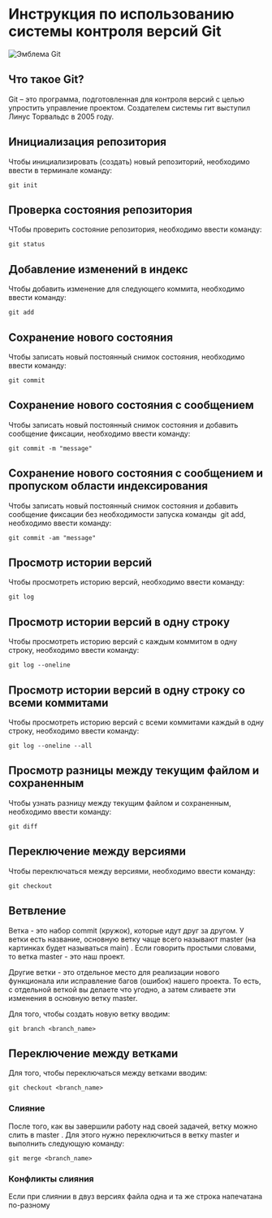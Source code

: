 # **Инструкция по использованию системы контроля версий Git**

![Эмблема Git](Git_logo.jpg)

## Что такое Git?

Git – это программа, подготовленная для контроля версий с целью упростить управление проектом. Создателем системы гит выступил Линус Торвальдс в 2005 году.

## Инициализация репозитория

Чтобы инициализировать (создать) новый репозиторий, необходимо ввести в терминале команду:

    git init

## Проверка состояния репозитория

ЧТобы проверить состояние репозитория, необходимо ввести команду:

    git status

## Добавление изменений в индекс

Чтобы добавить изменение для следующего коммита, необходимо ввести команду:

    git add

## Сохранение нового состояния

Чтобы записать новый постоянный снимок состояния, необходимо ввести команду:

    git commit

## Сохранение нового состояния с сообщением

Чтобы записать новый постоянный снимок состояния и добавить сообщение фиксации, необходимо ввести команду:

    git commit -m "message"

## Сохранение нового состояния с сообщением и пропуском области индексирования

Чтобы записать новый постоянный снимок состояния и добавить сообщение фиксации без необходимости запуска команды  git add, необходимо ввести команду:

    git commit -am "message"

## Просмотр истории версий

Чтобы просмотреть историю версий, необходимо ввести команду:

    git log

## Просмотр истории версий в одну строку

Чтобы просмотреть историю версий с каждым коммитом в одну строку, необходимо ввести команду:

    git log --oneline

## Просмотр истории версий в одну строку со всеми коммитами

Чтобы просмотреть историю версий с всеми коммитами каждый в одну строку, необходимо ввести команду:

    git log --oneline --all

## Просмотр разницы между текущим файлом и сохраненным

Чтобы узнать разницу между текущим файлом и сохраненным, необходимо ввести команду:

    git diff
## Переключение между версиями

Чтобы переключаться между версиями, необходимо ввести команду:

    git checkout

## Ветвление

Ветка - это набор commit (кружок), которые идут друг за другом. У ветки есть название, основную ветку чаще всего называют master (на картинках будет называться main) . Если говорить простыми словами, то ветка master - это наш проект.

Другие ветки - это отдельное место для реализации нового функционала или исправление багов (ошибок) нашего проекта. То есть, с отдельной веткой вы делаете что угодно, а затем сливаете эти изменения в основную ветку master.

Для того, чтобы создать новую ветку вводим:

    git branch <branch_name>

## Переключение между ветками

Для того, чтобы переключаться между ветками вводим:

    git checkout <branch_name>

### Слияние

После того, как вы завершили работу над своей задачей, ветку можно слить в master . Для этого нужно переключиться в ветку master и выполнить следующую команду:

    git merge <branch_name>
    
### Конфликты слияния

Если при слиянии в двуз версиях файла одна и та же строка напечатана по-разному

